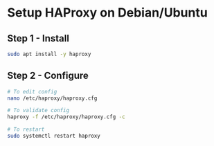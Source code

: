 # Setup HAProxy on Debian/Ubuntu

## Step 1 - Install

```bash
sudo apt install -y haproxy
```

## Step 2 - Configure

```bash
# To edit config
nano /etc/haproxy/haproxy.cfg

# To validate config
haproxy -f /etc/haproxy/haproxy.cfg -c

# To restart
sudo systemctl restart haproxy
```
